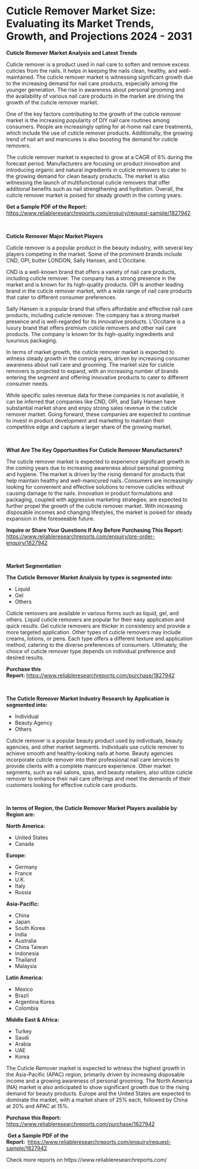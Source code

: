 <p><h1>Cuticle Remover Market Size: Evaluating its Market Trends, Growth, and Projections 2024 - 2031</h1></p><p><strong>Cuticle Remover Market Analysis and Latest Trends</strong></p>
<p><p>Cuticle remover is a product used in nail care to soften and remove excess cuticles from the nails. It helps in keeping the nails clean, healthy, and well-maintained. The cuticle remover market is witnessing significant growth due to the increasing demand for nail care products, especially among the younger generation. The rise in awareness about personal grooming and the availability of various nail care products in the market are driving the growth of the cuticle remover market.</p><p>One of the key factors contributing to the growth of the cuticle remover market is the increasing popularity of DIY nail care routines among consumers. People are increasingly opting for at-home nail care treatments, which include the use of cuticle remover products. Additionally, the growing trend of nail art and manicures is also boosting the demand for cuticle removers.</p><p>The cuticle remover market is expected to grow at a CAGR of 6% during the forecast period. Manufacturers are focusing on product innovation and introducing organic and natural ingredients in cuticle removers to cater to the growing demand for clean beauty products. The market is also witnessing the launch of multifunctional cuticle removers that offer additional benefits such as nail strengthening and hydration. Overall, the cuticle remover market is poised for steady growth in the coming years.</p></p>
<p><strong>Get a Sample PDF of the Report:&nbsp;</strong> <a href="https://www.reliableresearchreports.com/enquiry/request-sample/1827942">https://www.reliableresearchreports.com/enquiry/request-sample/1827942</a></p>
<p>&nbsp;</p>
<p><strong>Cuticle Remover Major Market Players</strong></p>
<p><p>Cuticle remover is a popular product in the beauty industry, with several key players competing in the market. Some of the prominent brands include CND, OPI, butter LONDON, Sally Hansen, and L'Occitane. </p><p>CND is a well-known brand that offers a variety of nail care products, including cuticle remover. The company has a strong presence in the market and is known for its high-quality products. OPI is another leading brand in the cuticle remover market, with a wide range of nail care products that cater to different consumer preferences. </p><p>Sally Hansen is a popular brand that offers affordable and effective nail care products, including cuticle remover. The company has a strong market presence and is well-regarded for its innovative products. L'Occitane is a luxury brand that offers premium cuticle removers and other nail care products. The company is known for its high-quality ingredients and luxurious packaging. </p><p>In terms of market growth, the cuticle remover market is expected to witness steady growth in the coming years, driven by increasing consumer awareness about nail care and grooming. The market size for cuticle removers is projected to expand, with an increasing number of brands entering the segment and offering innovative products to cater to different consumer needs. </p><p>While specific sales revenue data for these companies is not available, it can be inferred that companies like CND, OPI, and Sally Hansen have substantial market share and enjoy strong sales revenue in the cuticle remover market. Going forward, these companies are expected to continue to invest in product development and marketing to maintain their competitive edge and capture a larger share of the growing market.</p></p>
<p>&nbsp;</p>
<p><strong>What Are The Key Opportunities For Cuticle Remover Manufacturers?</strong></p>
<p><p>The cuticle remover market is expected to experience significant growth in the coming years due to increasing awareness about personal grooming and hygiene. The market is driven by the rising demand for products that help maintain healthy and well-manicured nails. Consumers are increasingly looking for convenient and effective solutions to remove cuticles without causing damage to the nails. Innovation in product formulations and packaging, coupled with aggressive marketing strategies, are expected to further propel the growth of the cuticle remover market. With increasing disposable incomes and changing lifestyles, the market is poised for steady expansion in the foreseeable future.</p></p>
<p><strong>Inquire or Share Your Questions If Any Before Purchasing This Report:</strong> <a href="https://www.reliableresearchreports.com/enquiry/pre-order-enquiry/1827942">https://www.reliableresearchreports.com/enquiry/pre-order-enquiry/1827942</a></p>
<p>&nbsp;</p>
<p><strong>Market Segmentation</strong></p>
<p><strong>The Cuticle Remover Market Analysis by types is segmented into:</strong></p>
<p><ul><li>Liquid</li><li>Gel</li><li>Others</li></ul></p>
<p><p>Cuticle removers are available in various forms such as liquid, gel, and others. Liquid cuticle removers are popular for their easy application and quick results. Gel cuticle removers are thicker in consistency and provide a more targeted application. Other types of cuticle removers may include creams, lotions, or pens. Each type offers a different texture and application method, catering to the diverse preferences of consumers. Ultimately, the choice of cuticle remover type depends on individual preference and desired results.</p></p>
<p><strong>Purchase this Report:&nbsp;</strong><a href="https://www.reliableresearchreports.com/purchase/1827942">https://www.reliableresearchreports.com/purchase/1827942</a></p>
<p>&nbsp;</p>
<p><strong>The Cuticle Remover Market Industry Research by Application is segmented into:</strong></p>
<p><ul><li>Individual</li><li>Beauty Agency</li><li>Others</li></ul></p>
<p><p>Cuticle remover is a popular beauty product used by individuals, beauty agencies, and other market segments. Individuals use cuticle remover to achieve smooth and healthy-looking nails at home. Beauty agencies incorporate cuticle remover into their professional nail care services to provide clients with a complete manicure experience. Other market segments, such as nail salons, spas, and beauty retailers, also utilize cuticle remover to enhance their nail care offerings and meet the demands of their customers looking for effective cuticle care products.</p></p>
<p>&nbsp;</p>
<p><strong>In terms of Region, the Cuticle Remover Market Players available by Region are:</strong></p>
<p>
    <p> <strong> North America: </strong>
        <ul>
            <li>United States</li>
            <li>Canada</li>
        </ul>
        </p> 
    <p> <strong> Europe: </strong>
        <ul>
            <li>Germany</li>
            <li>France</li>
            <li>U.K.</li>
            <li>Italy</li>
            <li>Russia</li>
        </ul>
        </p> 
    <p> <strong> Asia-Pacific: </strong>
        <ul>
            <li>China</li>
            <li>Japan</li>
            <li>South Korea</li>
            <li>India</li>
            <li>Australia</li>
            <li>China Taiwan</li>
            <li>Indonesia</li>
            <li>Thailand</li>
            <li>Malaysia</li>
        </ul>
        </p> 
    <p> <strong> Latin America: </strong>
        <ul>
            <li>Mexico</li>
            <li>Brazil</li>
            <li>Argentina Korea</li>
            <li>Colombia</li>
        </ul>
        </p> 
    <p> <strong> Middle East & Africa: </strong>
        <ul>
            <li>Turkey</li>
            <li>Saudi</li>
            <li>Arabia</li>
            <li>UAE</li>
            <li>Korea</li>
        </ul>
    </p>
    </p>
<p><p>The Cuticle Remover market is expected to witness the highest growth in the Asia-Pacific (APAC) region, primarily driven by increasing disposable income and a growing awareness of personal grooming. The North America (NA) market is also anticipated to show significant growth due to the rising demand for beauty products. Europe and the United States are expected to dominate the market, with a market share of 25% each, followed by China at 20% and APAC at 15%.</p></p>
<p><strong>Purchase this Report: </strong><a href="https://www.reliableresearchreports.com/purchase/1827942">https://www.reliableresearchreports.com/purchase/1827942</a></p>
<p>&nbsp;<strong>Get a Sample PDF of the Report:&nbsp;&nbsp;</strong><a href="https://www.reliableresearchreports.com/enquiry/request-sample/1827942">https://www.reliableresearchreports.com/enquiry/request-sample/1827942</a></p>
<p><strong></strong></p>
<p>Check more reports on https://www.reliableresearchreports.com/</p>